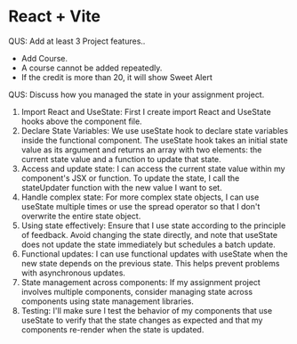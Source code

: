 # React + Vite
QUS: Add at least 3 Project features..
- Add Course.
- A course cannot be added repeatedly.
- If the credit is more than 20, it will     show Sweet Alert



QUS: Discuss how you managed the state in your assignment project.
1. Import React and UseState: First I create import React and UseState hooks above the component file.
2. Declare State Variables: We use useState hook to declare state variables inside the functional component. The useState hook takes an initial state value as its argument and returns an array with two elements: the current state value and a function to update that state.
3. Access and update state: I can access the current state value within my component's JSX or function. To update the state, I call the stateUpdater function with the new value I want to set.
4. Handle complex state: For more complex state objects, I can use useState multiple times or use the spread operator so that I don't overwrite the entire state object.
5. Using state effectively: Ensure that I use state according to the principle of feedback. Avoid changing the state directly, and note that useState does not update the state immediately but schedules a batch update.
6. Functional updates: I can use functional updates with useState when the new state depends on the previous state. This helps prevent problems with asynchronous updates.
7. State management across components: If my assignment project involves multiple components, consider managing state across components using state management libraries.
8. Testing: I'll make sure I test the behavior of my components that use useState to verify that the state changes as expected and that my components re-render when the state is updated.
